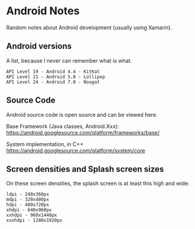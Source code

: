 # Android Notes

Random notes about Android development (usually using Xamarin).

## Android versions

A list, because I never can remember what is what.

    API Level 19 - Android 4.4 - KitKat
    API Level 21 - Android 5.0 - Lollipop
    API Level 24 - Android 7.0 - Nougat

## Source Code

Android source code is open source and can be viewed here.

Base Framework (Java classes, Android.Xxx): 
https://android.googlesource.com/platform/frameworks/base/

System implementation, in C++
https://android.googlesource.com/platform/system/core

## Screen densities and Splash screen sizes

On these screen densities, the splash screen is at least this high and wide:

    ldpi - 240x360px
    mdpi - 320x480px
    hdpi - 480x720px
    xhdpi - 640x960px
    xxhdpi - 960x1440px
    xxxhdpi - 1280x1920px
